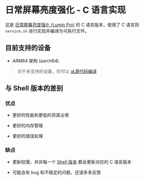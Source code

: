 # 日常屏幕亮度强化 - C 语言实现

这是 [日常屏幕亮度强化 (Lumin Pro)](https://github.com/YuleBest/LuminPro) 的 C 语言版本，使用了 C 语言将 `service.sh` 进行实现并编译为可执行文件。

## 目前支持的设备

- ARM64 架构 (aarch64)

> 对于未支持的设备，你可以 [从源代码编译](https://github.com/YuleBest/LuminPro-C/blob/main/source/README.md)

## 与 Shell 版本的差别

### 优点

- 更好的性能和更低的资源占用

- 更好的内存管理

- 更好的错误处理

### 缺点

- 更新较慢，并非每一个 [Shell 版本](https://github.com/YuleBest/LuminPro) 都会更新对应的 C 语言版本

- 可能会有 bug 和不稳定的问题，还请多多反馈

